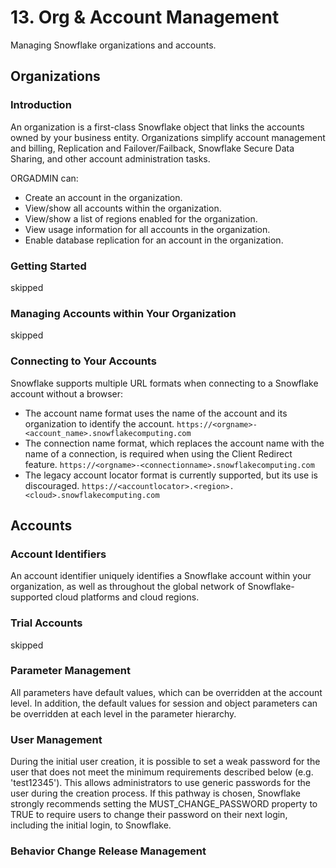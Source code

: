 # 13. Org & Account Management
Managing Snowflake organizations and accounts.

## Organizations
### Introduction
An organization is a first-class Snowflake object that links the accounts owned by your business entity. Organizations simplify account management and billing, Replication and Failover/Failback, Snowflake Secure Data Sharing, and other account administration tasks.

ORGADMIN can:
- Create an account in the organization. 
- View/show all accounts within the organization. 
- View/show a list of regions enabled for the organization. 
- View usage information for all accounts in the organization. 
- Enable database replication for an account in the organization.

### Getting Started
skipped

### Managing Accounts within Your Organization
skipped

### Connecting to Your Accounts
Snowflake supports multiple URL formats when connecting to a Snowflake account without a browser: 
- The account name format uses the name of the account and its organization to identify the account. `https://<orgname>-<account_name>.snowflakecomputing.com`
- The connection name format, which replaces the account name with the name of a connection, is required when using the Client Redirect feature. `https://<orgname>-<connectionname>.snowflakecomputing.com`
- The legacy account locator format is currently supported, but its use is discouraged. `https://<accountlocator>.<region>.<cloud>.snowflakecomputing.com`

## Accounts
### Account Identifiers
An account identifier uniquely identifies a Snowflake account within your organization, as well as throughout the global network of Snowflake-supported cloud platforms and cloud regions.

### Trial Accounts
skipped

### Parameter Management
All parameters have default values, which can be overridden at the account level. In addition, the default values for session and object parameters can be overridden at each level in the parameter hierarchy.  

### User Management
During the initial user creation, it is possible to set a weak password for the user that does not meet the minimum requirements described below (e.g. 'test12345'). This allows administrators to use generic passwords for the user during the creation process. If this pathway is chosen, Snowflake strongly recommends setting the MUST_CHANGE_PASSWORD property to TRUE to require users to change their password on their next login, including the initial login, to Snowflake.

### Behavior Change Release Management























